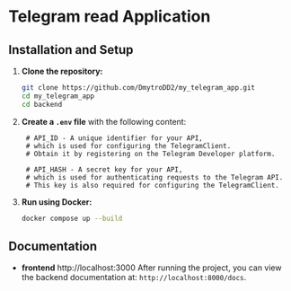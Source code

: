 # Telegram read Application


## Installation and Setup

1. **Clone the repository:**
    ```bash
    git clone https://github.com/DmytroDD2/my_telegram_app.git
    cd my_telegram_app
    cd backend
    ```

2. **Create a `.env` file** with the following content:

    ```env
     # API_ID - A unique identifier for your API, 
     # which is used for configuring the TelegramClient.
     # Obtain it by registering on the Telegram Developer platform.

     # API_HASH - A secret key for your API, 
     # which is used for authenticating requests to the Telegram API.
     # This key is also required for configuring the TelegramClient.

3. **Run using Docker:**
    ```bash
    docker compose up --build
    ```





## Documentation
* **frontend** http://localhost:3000
After running the project, you can view the backend documentation at: `http://localhost:8000/docs`.

